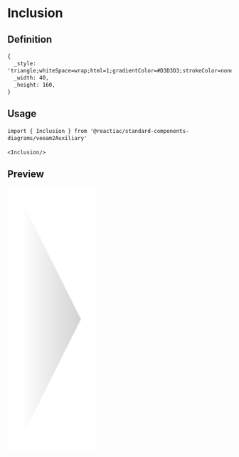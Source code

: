 # Inclusion

## Definition

```
{
  _style: 'triangle;whiteSpace=wrap;html=1;gradientColor=#D3D3D3;strokeColor=none;gradientDirection=east;',
  _width: 40,
  _height: 160,
}
```

## Usage

```
import { Inclusion } from '@reactiac/standard-components-diagrams/veeam2Auxiliary'

<Inclusion/>
```

## Preview

<img src="./inclusion.png" width="200"/>
